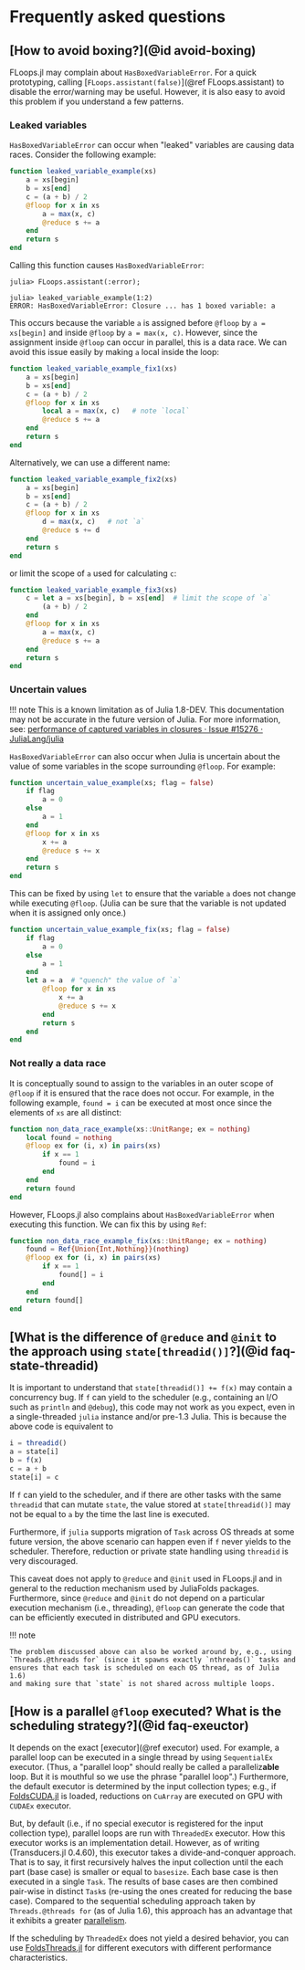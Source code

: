 # Frequently asked questions

## [How to avoid boxing?](@id avoid-boxing)

FLoops.jl may complain about `HasBoxedVariableError`. For a quick prototyping,
calling [`FLoops.assistant(false)`](@ref FLoops.assistant) to disable the
error/warning may be useful.  However, it is also easy to avoid this problem if
you understand a few patterns.

### Leaked variables

`HasBoxedVariableError` can occur when "leaked" variables are causing data
races.  Consider the following example:

```julia
function leaked_variable_example(xs)
    a = xs[begin]
    b = xs[end]
    c = (a + b) / 2
    @floop for x in xs
        a = max(x, c)
        @reduce s += a
    end
    return s
end
```

Calling this function causes `HasBoxedVariableError`:

```julia-console
julia> FLoops.assistant(:error);

julia> leaked_variable_example(1:2)
ERROR: HasBoxedVariableError: Closure ... has 1 boxed variable: a
```

This occurs because the variable `a` is assigned before `@floop` by `a =
xs[begin]` and inside `@floop` by `a = max(x, c)`.  However, since the
assignment inside `@floop` can occur in parallel, this is a data race.  We can
avoid this issue easily by making `a` local inside the loop:

```julia
function leaked_variable_example_fix1(xs)
    a = xs[begin]
    b = xs[end]
    c = (a + b) / 2
    @floop for x in xs
        local a = max(x, c)   # note `local`
        @reduce s += a
    end
    return s
end
```

Alternatively, we can use a different name:

```julia
function leaked_variable_example_fix2(xs)
    a = xs[begin]
    b = xs[end]
    c = (a + b) / 2
    @floop for x in xs
        d = max(x, c)   # not `a`
        @reduce s += d
    end
    return s
end
```

or limit the scope of `a` used for calculating `c`:

```julia
function leaked_variable_example_fix3(xs)
    c = let a = xs[begin], b = xs[end]  # limit the scope of `a`
        (a + b) / 2
    end
    @floop for x in xs
        a = max(x, c)
        @reduce s += a
    end
    return s
end
```

### Uncertain values

!!! note
    This is a known limitation as of Julia 1.8-DEV. This documentation may not
    be accurate in the future version of Julia. For more information, see:
    [performance of captured variables in closures · Issue #15276 · JuliaLang/julia](https://github.com/JuliaLang/julia/issues/15276)

`HasBoxedVariableError` can also occur when Julia is uncertain about the value
of some variables in the scope surrounding `@floop`.  For example:

```julia
function uncertain_value_example(xs; flag = false)
    if flag
        a = 0
    else
        a = 1
    end
    @floop for x in xs
        x += a
        @reduce s += x
    end
    return s
end
```

This can be fixed by using `let` to ensure that the variable `a` does not change
while executing `@floop`. (Julia can be sure that the variable is not updated
when it is assigned only once.)

```julia
function uncertain_value_example_fix(xs; flag = false)
    if flag
        a = 0
    else
        a = 1
    end
    let a = a  # "quench" the value of `a`
        @floop for x in xs
            x += a
            @reduce s += x
        end
        return s
    end
end
```

### Not really a data race

It is conceptually sound to assign to the variables in an outer scope of
`@floop` if it is ensured that the race does not occur.  For example, in the
following example, `found = i` can be executed at most once since the elements
of `xs` are all distinct:

```julia
function non_data_race_example(xs::UnitRange; ex = nothing)
    local found = nothing
    @floop ex for (i, x) in pairs(xs)
        if x == 1
            found = i
        end
    end
    return found
end
```

However, FLoops.jl also complains about `HasBoxedVariableError` when executing
this function.  We can fix this by using `Ref`:

```julia
function non_data_race_example_fix(xs::UnitRange; ex = nothing)
    found = Ref{Union{Int,Nothing}}(nothing)
    @floop ex for (i, x) in pairs(xs)
        if x == 1
            found[] = i
        end
    end
    return found[]
end
```

## [What is the difference of `@reduce` and `@init` to the approach using `state[threadid()]`?](@id faq-state-threadid)

It is important to understand that `state[threadid()] += f(x)` may contain a
concurrency bug. If `f` can yield to the scheduler (e.g., containing an I/O
such as `println` and `@debug`), this code may not work as you expect, even
in a single-threaded `julia` instance and/or pre-1.3 Julia. This is because
the above code is equivalent to

```julia
i = threadid()
a = state[i]
b = f(x)
c = a + b
state[i] = c
```

If `f` can yield to the scheduler, and if there are other tasks with the same
`threadid` that can mutate `state`, the value stored at `state[threadid()]`
may not be equal to `a` by the time the last line is executed.

Furthermore, if `julia` supports migration of `Task` across OS threads at
some future version, the above scenario can happen even if `f` never yields
to the scheduler. Therefore, reduction or private state handling using
`threadid` is very discouraged.

This caveat does not apply to `@reduce` and `@init` used in FLoops.jl and in
general to the reduction mechanism used by JuliaFolds packages. Furthermore,
since `@reduce` and `@init` do not depend on a particular execution mechanism
(i.e., threading), `@floop` can generate the code that can be efficiently
executed in distributed and GPU executors.

!!! note

    The problem discussed above can also be worked around by, e.g., using
    `Threads.@threads for` (since it spawns exactly `nthreads()` tasks and
    ensures that each task is scheduled on each OS thread, as of Julia 1.6)
    and making sure that `state` is not shared across multiple loops.

## [How is a parallel `@floop` executed? What is the scheduling strategy?](@id faq-exeuctor)

It depends on the exact [executor](@ref executor) used. For example, a
parallel loop can be executed in a single thread by using `SequentialEx`
executor. (Thus, a "parallel loop" should really be called a
paralleliz**able** loop. But it is mouthful so we use the phrase "parallel
loop".) Furthermore, the default executor is determined by the input
collection types; e.g., if
[FoldsCUDA.jl](https://github.com/JuliaFolds/FoldsCUDA.jl) is loaded,
reductions on `CuArray` are executed on GPU with `CUDAEx` executor.

But, by default (i.e., if no special executor is registered for the input
collection type), parallel loops are run with `ThreadedEx` executor. How this
executor works is an implementation detail. However, as of writing
(Transducers.jl 0.4.60), this executor takes a divide-and-conquer approach.
That is to say, it first recursively halves the input collection until the
each part (base case) is smaller or equal to `basesize`. Each base case is
then executed in a single `Task`. The results of base cases are then combined
pair-wise in distinct `Task`s (re-using the ones created for reducing the
base case). Compared to the sequential scheduling approach taken by
`Threads.@threads for` (as of Julia 1.6), this approach has an advantage that
it exhibits a greater
[parallelism](https://www.cprogramming.com/parallelism.html).

If the scheduling by `ThreadedEx` does not yield a desired behavior, you can
use [FoldsThreads.jl](https://github.com/JuliaFolds/FoldsThreads.jl) for
different executors with different performance characteristics.
